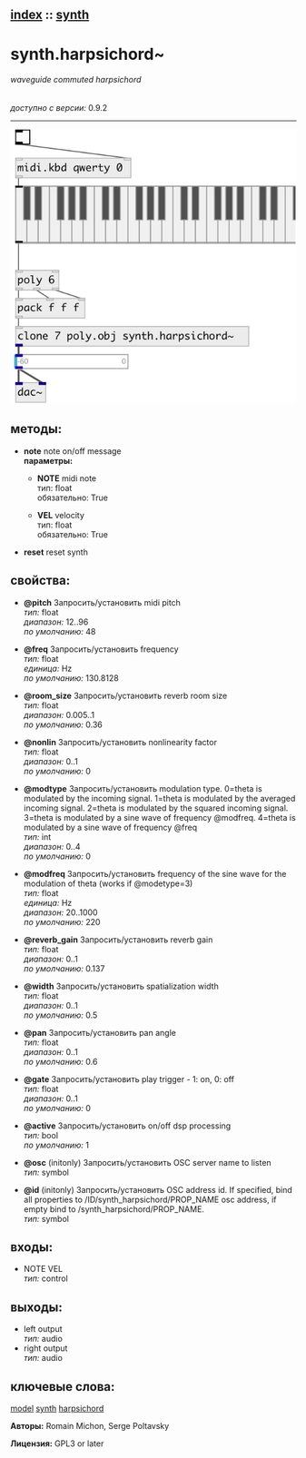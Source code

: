 [index](index.html) :: [synth](category_synth.html)
---

# synth.harpsichord~

###### waveguide commuted harpsichord

*доступно с версии:* 0.9.2

---




[![example](../examples/img/synth.harpsichord~.jpg)](../examples/pd/synth.harpsichord~.pd)





## методы:

* **note**
note on/off message<br>
  __параметры:__
  - **NOTE** midi note<br>
    тип: float <br>
    обязательно: True <br>

  - **VEL** velocity<br>
    тип: float <br>
    обязательно: True <br>

* **reset**
reset synth<br>




## свойства:

* **@pitch** 
Запросить/установить midi pitch<br>
_тип:_ float<br>
_диапазон:_ 12..96<br>
_по умолчанию:_ 48<br>

* **@freq** 
Запросить/установить frequency<br>
_тип:_ float<br>
_единица:_ Hz<br>
_по умолчанию:_ 130.8128<br>

* **@room_size** 
Запросить/установить reverb room size<br>
_тип:_ float<br>
_диапазон:_ 0.005..1<br>
_по умолчанию:_ 0.36<br>

* **@nonlin** 
Запросить/установить nonlinearity factor<br>
_тип:_ float<br>
_диапазон:_ 0..1<br>
_по умолчанию:_ 0<br>

* **@modtype** 
Запросить/установить modulation type. 0=theta is modulated by the incoming signal. 1=theta is
modulated by the averaged incoming signal. 2=theta is modulated by the squared
incoming signal. 3=theta is modulated by a sine wave of frequency @modfreq.
4=theta is modulated by a sine wave of frequency @freq<br>
_тип:_ int<br>
_диапазон:_ 0..4<br>
_по умолчанию:_ 0<br>

* **@modfreq** 
Запросить/установить frequency of the sine wave for the modulation of theta (works if @modetype=3)<br>
_тип:_ float<br>
_единица:_ Hz<br>
_диапазон:_ 20..1000<br>
_по умолчанию:_ 220<br>

* **@reverb_gain** 
Запросить/установить reverb gain<br>
_тип:_ float<br>
_диапазон:_ 0..1<br>
_по умолчанию:_ 0.137<br>

* **@width** 
Запросить/установить spatialization width<br>
_тип:_ float<br>
_диапазон:_ 0..1<br>
_по умолчанию:_ 0.5<br>

* **@pan** 
Запросить/установить pan angle<br>
_тип:_ float<br>
_диапазон:_ 0..1<br>
_по умолчанию:_ 0.6<br>

* **@gate** 
Запросить/установить play trigger - 1: on, 0: off<br>
_тип:_ float<br>
_диапазон:_ 0..1<br>
_по умолчанию:_ 0<br>

* **@active** 
Запросить/установить on/off dsp processing<br>
_тип:_ bool<br>
_по умолчанию:_ 1<br>

* **@osc** (initonly)
Запросить/установить OSC server name to listen<br>
_тип:_ symbol<br>

* **@id** (initonly)
Запросить/установить OSC address id. If specified, bind all properties to
/ID/synth_harpsichord/PROP_NAME osc address, if empty bind to
/synth_harpsichord/PROP_NAME.<br>
_тип:_ symbol<br>



## входы:

* NOTE VEL<br>
_тип:_ control



## выходы:

* left output<br>
_тип:_ audio
* right output<br>
_тип:_ audio



## ключевые слова:

[model](keywords/model.html)
[synth](keywords/synth.html)
[harpsichord](keywords/harpsichord.html)






**Авторы:** Romain Michon, Serge Poltavsky




**Лицензия:** GPL3 or later





